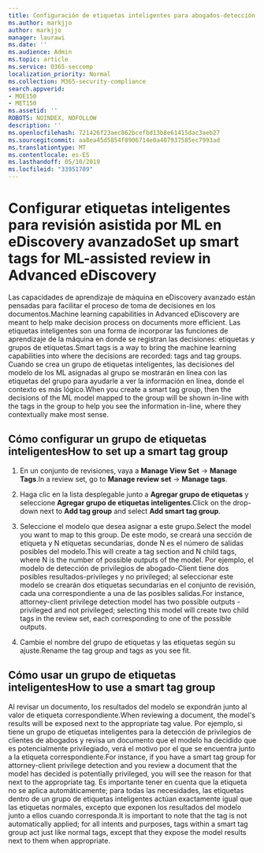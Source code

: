 ```yaml
---
title: Configuración de etiquetas inteligentes para abogados-detección de privilegios de cliente en eDiscovery avanzado
ms.author: markjjo
author: markjjo
manager: laurawi
ms.date: ''
ms.audience: Admin
ms.topic: article
ms.service: O365-seccomp
localization_priority: Normal
ms.collection: M365-security-compliance
search.appverid:
- MOE150
- MET150
ms.assetid: ''
ROBOTS: NOINDEX, NOFOLLOW
description: ''
ms.openlocfilehash: 721426f23aec862bcefbd13b8e61415dac3aeb27
ms.sourcegitcommit: aa8ea45d5854f8906714e0a407937585ec7993ad
ms.translationtype: MT
ms.contentlocale: es-ES
ms.lasthandoff: 05/10/2019
ms.locfileid: "33951709"
---
```

# <a name="set-up-smart-tags-for-ml-assisted-review-in-advanced-ediscovery"></a><span data-ttu-id="d4b18-102">Configurar etiquetas inteligentes para revisión asistida por ML en eDiscovery avanzado</span><span class="sxs-lookup"><span data-stu-id="d4b18-102">Set up smart tags for ML-assisted review in Advanced eDiscovery</span></span>

<span data-ttu-id="d4b18-103">Las capacidades de aprendizaje de máquina en eDiscovery avanzado están pensadas para facilitar el proceso de toma de decisiones en los documentos.</span><span class="sxs-lookup"><span data-stu-id="d4b18-103">Machine learning capabilities in Advanced eDiscovery are meant to help make decision process on documents more efficient.</span></span> <span data-ttu-id="d4b18-104">Las etiquetas inteligentes son una forma de incorporar las funciones de aprendizaje de la máquina en donde se registran las decisiones: etiquetas y grupos de etiquetas.</span><span class="sxs-lookup"><span data-stu-id="d4b18-104">Smart tags is a way to bring the machine learning capabilities into where the decisions are recorded: tags and tag groups.</span></span> <span data-ttu-id="d4b18-105">Cuando se crea un grupo de etiquetas inteligentes, las decisiones del modelo de los ML asignadas al grupo se mostrarán en línea con las etiquetas del grupo para ayudarle a ver la información en línea, donde el contexto es más lógico.</span><span class="sxs-lookup"><span data-stu-id="d4b18-105">When you create a smart tag group, then the decisions of the ML model mapped to the group will be shown in-line with the tags in the group to help you see the information in-line, where they contextually make most sense.</span></span>

## <a name="how-to-set-up-a-smart-tag-group"></a><span data-ttu-id="d4b18-106">Cómo configurar un grupo de etiquetas inteligentes</span><span class="sxs-lookup"><span data-stu-id="d4b18-106">How to set up a smart tag group</span></span>

1. <span data-ttu-id="d4b18-107">En un conjunto de revisiones, vaya a **Manage View Set** -> **Manage Tags**.</span><span class="sxs-lookup"><span data-stu-id="d4b18-107">In a review set, go to **Manage review set** -> **Manage tags**.</span></span>

2. <span data-ttu-id="d4b18-108">Haga clic en la lista desplegable junto a **Agregar grupo de etiquetas** y seleccione **Agregar grupo de etiquetas inteligentes**.</span><span class="sxs-lookup"><span data-stu-id="d4b18-108">Click on the drop-down next to **Add tag group** and select **Add smart tag group**.</span></span>

3. <span data-ttu-id="d4b18-109">Seleccione el modelo que desea asignar a este grupo.</span><span class="sxs-lookup"><span data-stu-id="d4b18-109">Select the model you want to map to this group.</span></span> <span data-ttu-id="d4b18-110">De este modo, se creará una sección de etiqueta y N etiquetas secundarias, donde N es el número de salidas posibles del modelo.</span><span class="sxs-lookup"><span data-stu-id="d4b18-110">This will create a tag section and N child tags, where N is the number of possible outputs of the model.</span></span> <span data-ttu-id="d4b18-111">Por ejemplo, el modelo de detección de privilegios de abogado-Client tiene dos posibles resultados-privileges y no privileged; al seleccionar este modelo se crearán dos etiquetas secundarias en el conjunto de revisión, cada una correspondiente a una de las posibles salidas.</span><span class="sxs-lookup"><span data-stu-id="d4b18-111">For instance, attorney-client privilege detection model has two possible outputs - privileged and not privileged; selecting this model will create two child tags in the review set, each corresponding to one of the possible outputs.</span></span>

4. <span data-ttu-id="d4b18-112">Cambie el nombre del grupo de etiquetas y las etiquetas según su ajuste.</span><span class="sxs-lookup"><span data-stu-id="d4b18-112">Rename the tag group and tags as you see fit.</span></span>

## <a name="how-to-use-a-smart-tag-group"></a><span data-ttu-id="d4b18-113">Cómo usar un grupo de etiquetas inteligentes</span><span class="sxs-lookup"><span data-stu-id="d4b18-113">How to use a smart tag group</span></span>

<span data-ttu-id="d4b18-114">Al revisar un documento, los resultados del modelo se expondrán junto al valor de etiqueta correspondiente.</span><span class="sxs-lookup"><span data-stu-id="d4b18-114">When reviewing a document, the model's results will be exposed next to the appropriate tag value.</span></span> <span data-ttu-id="d4b18-115">Por ejemplo, si tiene un grupo de etiquetas inteligentes para la detección de privilegios de clientes de abogados y revisa un documento que el modelo ha decidido que es potencialmente privilegiado, verá el motivo por el que se encuentra junto a la etiqueta correspondiente.</span><span class="sxs-lookup"><span data-stu-id="d4b18-115">For instance, if you have a smart tag group for attorney-client privilege detection and you review a document that the model has decided is potentially privileged, you will see the reason for that next to the appropriate tag.</span></span> <span data-ttu-id="d4b18-116">Es importante tener en cuenta que la etiqueta no se aplica automáticamente; para todas las necesidades, las etiquetas dentro de un grupo de etiquetas inteligentes actúan exactamente igual que las etiquetas normales, excepto que exponen los resultados del modelo junto a ellos cuando corresponda.</span><span class="sxs-lookup"><span data-stu-id="d4b18-116">It is important to note that the tag is not automatically applied; for all intents and purposes, tags within a smart tag group act just like normal tags, except that they expose the model results next to them when appropriate.</span></span>